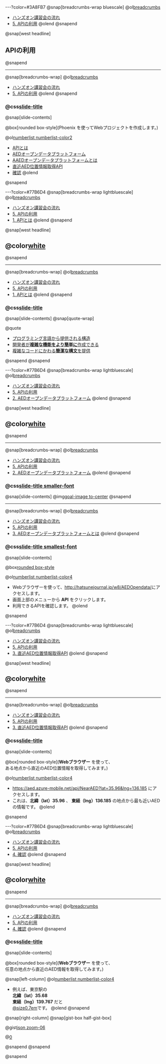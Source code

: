 ---?color=#3A8FB7
@snap[breadcrumbs-wrap bluescale]
@ol[breadcrumbs](false)
- [ハンズオン講習会の流れ](#/2)
- [5. APIの利用](#/)
@olend
@snapend

@snap[west headline]
## APIの利用
@snapend

---
@snap[breadcrumbs-wrap]
@ol[breadcrumbs](false)
- [ハンズオン講習会の流れ](#/2)
- [5. APIの利用](#/)
@olend
@snapend

### @css[slide-title](APIの利用)

@snap[slide-contents]

@box[rounded box-style](Phoenix を使ってWebプロジェクトを作成します。)

@ol[numberlist numberlist-color2](false)
- [APIとは](#/)
- [AEDオープンデータプラットフォーム](#/)
- [AAEDオープンデータプラットフォームとは](#/)
- [直近AED位置情報取得API](#/)
- [確認](#/)
@olend

@snapend

---?color=#77B6D4
@snap[breadcrumbs-wrap lightbluescale]
@ol[breadcrumbs](false)
- [ハンズオン講習会の流れ](#/2)
- [5. APIの利用](#/)
- [1. APIとは](#/)
@olend
@snapend

@snap[west headline]
## @color[white](APIとは)
@snapend

---
@snap[breadcrumbs-wrap]
@ol[breadcrumbs](false)
- [ハンズオン講習会の流れ](#/2)
- [5. APIの利用](#/)
- [1. APIとは](#/)
@olend
@snapend

### @css[slide-title](APIとは)

@snap[slide-contents]
@snap[quote-wrap]

@quote[<ul><li>プログラミング言語から提供される構造<li>開発者が**複雑な機能をより簡単に**作成できる</li><li>複雑なコードにかわる**簡潔な構文**を提供</li></ul>](https://developer.mozilla.org/ja/docs/Learn/JavaScript/Client-side_web_APIs/Introduction)

@snapend
@snapend

---?color=#77B6D4
@snap[breadcrumbs-wrap lightbluescale]
@ol[breadcrumbs](false)
- [ハンズオン講習会の流れ](#/2)
- [5. APIの利用](#/)
- [2. AEDオープンデータプラットフォーム](#/)
@olend
@snapend

@snap[west headline]
## @color[white](AEDオープンデータ<br>プラットフォーム)
@snapend

---
@snap[breadcrumbs-wrap]
@ol[breadcrumbs](false)
- [ハンズオン講習会の流れ](#/2)
- [5. APIの利用](#/)
- [2. AEDオープンデータプラットフォーム](#/)
@olend
@snapend

### @css[slide-title smaller-font](AEDオープンデータプラットフォーム)

@snap[slide-contents]
@img[goal-image to-center](template/img/external-API/aed-opendata-platform.png)
@snapend

---
@snap[breadcrumbs-wrap]
@ol[breadcrumbs](false)
- [ハンズオン講習会の流れ](#/2)
- [5. APIの利用](#/)
- [3. AEDオープンデータプラットフォームとは](#/)
@olend
@snapend

### @css[slide-title smallest-font](AEDオープンデータプラットフォームとは)

@snap[slide-contents]

@box[rounded box-style](今回は<u>[AEDオープンデータプラットフォーム](http://hatsunejournal.jp/w8/AEDOpendata/)</u>を利用します。<br>これは、AEDの設置箇所に関する情報を取得できるAPIです。)

@ol[numberlist numberlist-color4](false)
- Webブラウザーを使って、<u>http://hatsunejournal.jp/w8/AEDOpendata/</u>にアクセスします。
- 画面上部のメニューから **API** をクリックします。
- 利用できるAPIを確認します。
@olend

@snapend

---?color=#77B6D4
@snap[breadcrumbs-wrap lightbluescale]
@ol[breadcrumbs](false)
- [ハンズオン講習会の流れ](#/2)
- [5. APIの利用](#/)
- [3. 直近AED位置情報取得API](#/)
@olend
@snapend

@snap[west headline]
## @color[white](直近AED位置情報<br>取得API)
@snapend

---
@snap[breadcrumbs-wrap]
@ol[breadcrumbs](false)
- [ハンズオン講習会の流れ](#/2)
- [5. APIの利用](#/)
- [3. 直近AED位置情報取得API](#/)
@olend
@snapend

### @css[slide-title](直近AED位置情報取得API)

@snap[slide-contents]

@box[rounded box-style](**Webブラウザー** を使って、<br>ある地点から直近のAED位置情報を取得してみます。)

@ol[numberlist numberlist-color4](true)
- <u>https://aed.azure-mobile.net/api/NearAED?lat=35.96&lng=136.185</u> にアクセスします。
- これは、**北緯（lat）35.96** 、 **東経（lng）136.185** の地点から最も近いAEDの情報です。
@olend

@snapend

---?color=#77B6D4
@snap[breadcrumbs-wrap lightbluescale]
@ol[breadcrumbs](false)
- [ハンズオン講習会の流れ](#/2)
- [5. APIの利用](#/)
- [4. 確認](#/)
@olend
@snapend

@snap[west headline]
## @color[white](確認)
@snapend

---
@snap[breadcrumbs-wrap]
@ol[breadcrumbs](false)
- [ハンズオン講習会の流れ](#/2)
- [5. APIの利用](#/)
- [4. 確認](#/)
@olend
@snapend

### @css[slide-title](確認)

@snap[slide-contents]

@box[rounded box-style](**Webブラウザー** を使って、<br>任意の地点から直近のAED情報を取得してみます。)

@snap[left-column]
@ol[numberlist numberlist-color4](false)
- 例えば、東京駅の<br>**北緯（lat）35.68**<br>**東経（lng）139.767** だと<br><u>@size[0.7em](https://aed.azure-mobile.net/api/NearAED?lat=35.68&lng=139.767)</u>です。
@olend
@snapend

@snap[right-column]
@snap[gist-box half-gist-box]

@gist[json zoom-06](yuki-thewaggle/8d5c582ba46e0350acc6fcba0d66439c)

@[0](上記（先程）とは別データを取得したことを確認します。)

@snapend
@snapend

@snapend

